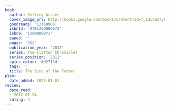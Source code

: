 ```yaml
---
book:
  author: Jeffrey Archer
  cover_image_url: http://books.google.com/books/content?id=f_s3u6DstykC&printsec=frontcover&img=1&zoom=1&edge=curl&source=gbs_api
  goodreads: '12160906'
  isbn13: '9781250000972'
  isbn9: '1250000971'
  owned: ''
  pages: '352'
  publication_year: '2012'
  series: The Clifton Chronicles
  series_position: '2012'
  spine_color: '#d2713d'
  tags: ''
  title: The Sins of the Father
plan:
  date_added: 2023-01-01
review:
  date_read:
  - 2012-07-24
  rating: 4
---
```

